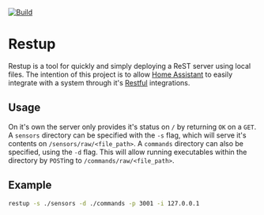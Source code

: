 [![Build](https://github.com/Lindenk/restup/actions/workflows/build.yml/badge.svg)](https://github.com/Lindenk/restup/actions/workflows/build.yml)

# Restup

Restup is a tool for quickly and simply deploying a ReST server using local files. The intention of this project is to allow [Home Assistant](https://www.home-assistant.io/) to easily integrate with a system through it's [Restful](https://www.home-assistant.io/integrations/rest/) integrations.

## Usage

On it's own the server only provides it's status on `/` by returning `OK` on a `GET`. A `sensors` directory can be specified with the `-s` flag, which will serve it's contents on `/sensors/raw/<file_path>`. A `commands` directory can also be specified, using the `-d` flag. This will allow running executables within the directory by `POST`ing to `/commands/raw/<file_path>`.

## Example

```bash
restup -s ./sensors -d ./commands -p 3001 -i 127.0.0.1
```
